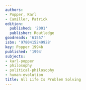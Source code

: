 ```yaml
---
authors:
- Popper, Karl
- Camiller, Patrick
edition:
  published: '2001'
  publisher: Routledge
goodreads: '61557'
isbn: '9780415249928'
key: Popper 1994b
published: '1994'
subjects:
- karl-popper
- philosophy
- political-philosophy
- human-evolution
title: All Life Is Problem Solving
---
```


